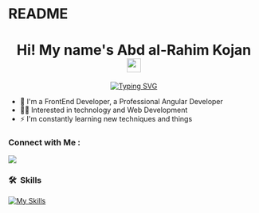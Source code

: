 # README

<h1 align="center">
  Hi! My name's Abd al-Rahim Kojan
  <img src="https://media.giphy.com/media/hvRJCLFzcasrR4ia7z/giphy.gif" width="28">
</h1>

<!-- Typing SVG by DenverCoder1 - https://github.com/DenverCoder1/readme-typing-svg -->
<p align="center">
  <a href="https://www.linkedin.com/in/abd-al-rahim-kojan-17080a227" target="_blank" rel="noopener noreferrer"><img src="https://readme-typing-svg.demolab.com?font=DM+Sans&weight=600&size=26&pause=1000&color=FFF900&background=2F0A1300&center=true&vCenter=true&random=false&width=435&lines=Senior+Frontend+Developer;Angular+Develper;Vue.js+Developer" alt="Typing SVG" /></a>
</p>

- 🏢 I'm a FrontEnd Developer, a Professional Angular Developer
- 👨‍💻 Interested in technology and Web Development
- ⚡ I'm constantly learning new techniques and things


### Connect with Me :

<a href="https://www.linkedin.com/in/abd-al-rahim-kojan-17080a227" target="_blank" rel="noopener noreferrer"><img src="https://img.shields.io/badge/-Abd%20alRahim%20Kojan-0077B5?style=for-the-badge&logo=Linkedin&logoColor=white"/></a>



### 🛠 &nbsp;Skills
[![My Skills](https://skillicons.dev/icons?i=html,css,js,ts,sass,bootstrap,tailwind,angular,vue,vuetify,git,github,gitlab,bitbucket)](https://skillicons.dev)
